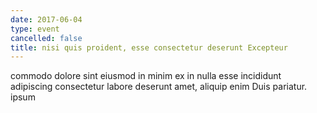 ```yaml
---
date: 2017-06-04
type: event
cancelled: false
title: nisi quis proident, esse consectetur deserunt Excepteur
---
```

commodo dolore sint eiusmod in minim ex in nulla esse incididunt adipiscing consectetur labore deserunt amet, aliquip enim Duis pariatur. ipsum